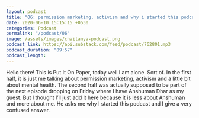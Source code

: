 ```yaml
---
layout: podcast
title: "06: permission marketing, activism and why i started this podcast"
date: 2020-06-10 15:15:15 +0530
categories: Podcast
permalink: "/podcast/06"
image: /assets/images/chaitanya-podcast.png
podcast_link: https://api.substack.com/feed/podcast/762801.mp3
podcast_duration: "09:57"
podcast_length:
---
```

Hello there! This is Put It On Paper, today well I am alone. Sort of. In the first half, it is just me talking about permission marketing, activism and a little bit about mental health. The second half was actually supposed to be part of the next episode dropping on Friday where I have Anshuman Dhar as my guest. But I thought I’ll just add it here because it is less about Anshuman and more about me. He asks me why I started this podcast and I give a very confused answer.